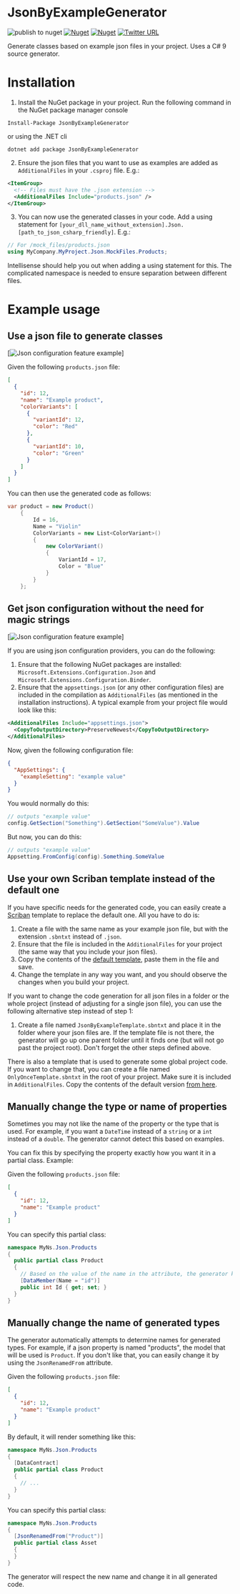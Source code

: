 # JsonByExampleGenerator

![publish to nuget](https://github.com/hermanussen/JsonByExampleGenerator/workflows/publish%20to%20nuget/badge.svg) [![Nuget](https://img.shields.io/nuget/v/JsonByExampleGenerator)](https://www.nuget.org/packages/JsonByExampleGenerator/) [![Nuget](https://img.shields.io/nuget/dt/JsonByExampleGenerator?label=nuget%20downloads)](https://www.nuget.org/packages/JsonByExampleGenerator/) [![Twitter URL](https://img.shields.io/twitter/url?style=social&url=https%3A%2F%2Ftwitter.com%2Fknifecore%2F)](https://twitter.com/knifecore)

Generate classes based on example json files in your project. Uses a C# 9 source generator.

# Installation

1. Install the NuGet package in your project. Run the following command in the NuGet package manager console
```
Install-Package JsonByExampleGenerator
```
or using the .NET cli
```
dotnet add package JsonByExampleGenerator
```
2. Ensure the json files that you want to use as examples are added as `AdditionalFiles` in your `.csproj` file. E.g.:
```xml
<ItemGroup>
  <!-- Files must have the .json extension -->
  <AdditionalFiles Include="products.json" />
</ItemGroup>
```
3. You can now use the generated classes in your code. Add a using statement for `[your_dll_name_without_extension].Json.[path_to_json_csharp_friendly]`. E.g.:
```csharp
// For /mock_files/products.json
using MyCompany.MyProject.Json.MockFiles.Products;
```
Intellisense should help you out when adding a using statement for this. The complicated namespace is needed to ensure separation between different files.

# Example usage

## Use a json file to generate classes

[![Json configuration feature example](Media/jsonbyexample_simple.gif)]

Given the following `products.json` file:
```json
[
  {
    "id": 12,
    "name": "Example product",
    "colorVariants": [
      {
        "variantId": 12,
        "color": "Red"
      },
      {
        "variantId": 10,
        "color": "Green"
      }
    ]
  }
]
```

You can then use the generated code as follows:

```csharp
var product = new Product()
    {
        Id = 16,
        Name = "Violin"
        ColorVariants = new List<ColorVariant>()
        {
            new ColorVariant()
            {
                VariantId = 17,
                Color = "Blue"
            }
        }
    };
```

## Get json configuration without the need for magic strings

[![Json configuration feature example](Media/jsonbyexample_config.gif)]

If you are using json configuration providers, you can do the following:

1. Ensure that the following NuGet packages are installed: `Microsoft.Extensions.Configuration.Json` and `Microsoft.Extensions.Configuration.Binder`.
2. Ensure that the `appsettings.json` (or any other configuration files) are included in the compilation as `AdditionalFiles` (as mentioned in the installation instructions). A typical example from your project file would look like this:
```xml
<AdditionalFiles Include="appsettings.json">
  <CopyToOutputDirectory>PreserveNewest</CopyToOutputDirectory>
</AdditionalFiles>
``` 

Now, given the following configuration file:
```json
{
  "AppSettings": {
    "exampleSetting": "example value"
  }
}
```

You would normally do this:
```csharp
// outputs "example value"
config.GetSection("Something").GetSection("SomeValue").Value
```
But now, you can do this:
```csharp
// outputs "example value"
Appsetting.FromConfig(config).Something.SomeValue
```

## Use your own Scriban template instead of the default one

If you have specific needs for the generated code, you can easily create a [Scriban](https://github.com/scriban/scriban) template to replace the default one. All you have to do is:
1. Create a file with the same name as your example json file, but with the extension `.sbntxt` instead of `.json`.
2. Ensure that the file is included in the `AdditionalFiles` for your project (the same way that you include your json files).
3. Copy the contents of the [default template](JsonByExampleGenerator.Generator/JsonByExampleTemplate.sbntxt), paste them in the file and save.
4. Change the template in any way you want, and you should observe the changes when you build your project.

If you want to change the code generation for all json files in a folder or the whole project (instead of adjusting for a single json file), you can use the following alternative step instead of step 1:
1. Create a file named `JsonByExampleTemplate.sbntxt` and place it in the folder where your json files are. If the template file is not there, the generator will go up one parent folder until it finds one (but will not go past the project root). Don't forget the other steps defined above.

There is also a template that is used to generate some global project code. If you want to change that, you can create a file named `OnlyOnceTemplate.sbntxt` in the root of your project. Make sure it is included in `AdditionalFiles`. Copy the contents of the default version [from here](JsonByExampleGenerator.Generator/OnlyOnceTemplate.sbntxt).

## Manually change the type or name of properties

Sometimes you may not like the name of the property or the type that is used. For example, if you want a `DateTime` instead of a `string` or a `int` instead of a `double`. The generator cannot detect this based on examples.

You can fix this by specifying the property exactly how you want it in a partial class. Example:

Given the following `products.json` file:
```json
[
  {
    "id": 12,
    "name": "Example product"
  }
]
```

You can specify this partial class:

```csharp
namespace MyNs.Json.Products
{
  public partial class Product
  {
    // Based on the value of the name in the attribute, the generator knows not to generate this property
    [DataMember(Name = "id")]
    public int Id { get; set; }
  }
}
```

## Manually change the name of generated types

The generator automatically attempts to determine names for generated types. For example, if a json property is named "products", the model that will be used is `Product`. If you don't like that, you can easily change it by using the `JsonRenamedFrom` attribute.

Given the following `products.json` file:
```json
[
  {
    "id": 12,
    "name": "Example product"
  }
]
```

By default, it will render something like this:
```csharp
namespace MyNs.Json.Products
{
  [DataContract]
  public partial class Product
  {
    // ...
  }
}
```

You can specify this partial class:

```csharp
namespace MyNs.Json.Products
{
  [JsonRenamedFrom("Product")]
  public partial class Asset
  {
  }
}
```

The generator will respect the new name and change it in all generated code.
